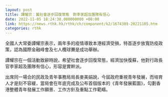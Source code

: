 ```yaml
---
layout: post
title: 譚耀宗：冀社會逐步回復常態　對李家超及團隊有信心
date: 2022-11-05 18:24:38.000000000 +08:00
link: https://news.rthk.hk/rthk/ch/component/k2/1674389-20221105.htm
categories: rthk
---
```


全國人大常委譚耀宗表示，兩年多的疫情導致本港經濟受損，特首逐步放寬防疫政策，認為國際金融峰會及七人欖球賽是成功舉辦。

譚耀宗在一個活動致辭時說，希望社會逐步回復常態，經濟加快復蘇，他對行政長官李家超及團隊有信心，形容是實幹派。

出席同一場合的民政及青年事務局局長麥美娟說，今屆政府重視青年發展，而培育人才是刻不容緩，當局會在年底完成及公布首個版本的《青年發展藍圖》，勾劃香港整體青年發展工作願景、工作方針及重點工作範疇。

